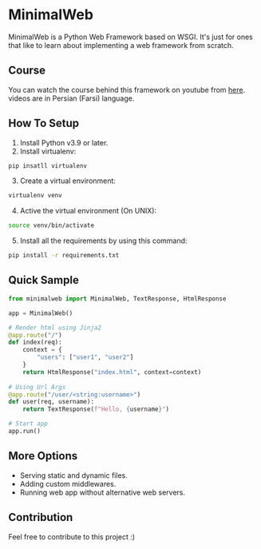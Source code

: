 # MinimalWeb
MinimalWeb is a Python Web Framework based on WSGI. It's just for ones that like to learn about implementing a web framework from scratch.

## Course
You can watch the course behind this framework on youtube from [here](https://www.youtube.com/playlist?list=PLRU2zoAmuzJ33x-___WkhyTJ8dDPaoOPk). videos are in Persian (Farsi) language.

## How To Setup
1. Install Python v3.9 or later.
2. Install virtualenv:
```bash
pip insatll virtualenv
```
3. Create a virtual environment:
```bash
virtualenv venv
```
4. Active the virtual environment (On UNIX):
```bash
source venv/bin/activate
```
5. Install all the requirements by using this command:
```bash
pip install -r requirements.txt
```

## Quick Sample
```python
from minimalweb import MinimalWeb, TextResponse, HtmlResponse

app = MinimalWeb()

# Render html using Jinja2
@app.route("/")
def index(req):
    context = {
        "users": ["user1", "user2"]
    }
    return HtmlResponse("index.html", context=context)
    
# Using Url Args
@app.route("/user/<string:username>")
def user(req, username):
    return TextResponse(f"Hello, {username}")

# Start app
app.run()
```

## More Options
* Serving static and dynamic files.
* Adding custom middlewares.
* Running web app without alternative web servers.

## Contribution
Feel free to contribute to this project :)

